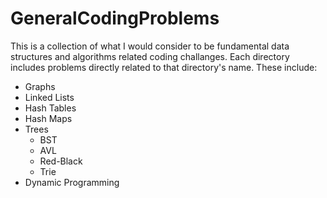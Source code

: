 # GeneralCodingProblems


This is a collection of what I would consider to be fundamental data structures and algorithms related coding challanges. Each directory includes problems directly related to that directory's name. These include:
* Graphs
* Linked Lists
* Hash Tables
* Hash Maps
* Trees
	* BST
	* AVL
	* Red-Black
	* Trie
* Dynamic Programming
